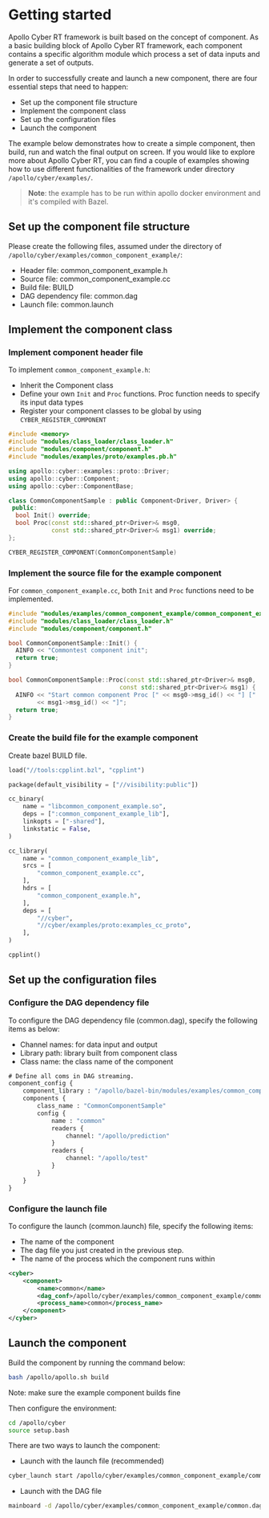 
Getting started 
=================

Apollo Cyber RT framework is built based on the concept of component. As a basic building block of Apollo Cyber RT framework, each component contains a specific algorithm module which process a set of data inputs and generate a set of outputs.

In order to successfully create and launch a new component, there are four essential steps that need to happen:

- Set up the component file structure
- Implement the component class
- Set up the configuration files
- Launch the component

The example below demonstrates how to create a simple component, then build, run and watch the final output on screen. If you would like to explore more about Apollo Cyber RT, you can find a couple of examples showing how to use different functionalities of the framework under directory `/apollo/cyber/examples/`.

> **Note**: the example has to be run within apollo docker environment and it's compiled with Bazel.

## Set up the component file structure

Please create the following files, assumed under the directory of `/apollo/cyber/examples/common_component_example/`:

- Header file: common_component_example.h
- Source file: common_component_example.cc
- Build file: BUILD
- DAG dependency file: common.dag
- Launch file: common.launch

## Implement the component class

### Implement component header file

To implement `common_component_example.h`:

- Inherit the Component class
- Define your own `Init` and `Proc` functions. Proc function needs to specify its input data types
- Register your component classes to be global by using
`CYBER_REGISTER_COMPONENT`

```cpp
#include <memory>
#include "modules/class_loader/class_loader.h"
#include "modules/component/component.h"
#include "modules/examples/proto/examples.pb.h"

using apollo::cyber::examples::proto::Driver;
using apollo::cyber::Component;
using apollo::cyber::ComponentBase;

class CommonComponentSample : public Component<Driver, Driver> {
 public:
  bool Init() override;
  bool Proc(const std::shared_ptr<Driver>& msg0,
            const std::shared_ptr<Driver>& msg1) override;
};

CYBER_REGISTER_COMPONENT(CommonComponentSample)
```

### Implement the source file for the example component

For `common_component_example.cc`, both `Init` and `Proc` functions need to be implemented.

```cpp
#include "modules/examples/common_component_example/common_component_example.h"
#include "modules/class_loader/class_loader.h"
#include "modules/component/component.h"

bool CommonComponentSample::Init() {
  AINFO << "Commontest component init";
  return true;
}

bool CommonComponentSample::Proc(const std::shared_ptr<Driver>& msg0,
                               const std::shared_ptr<Driver>& msg1) {
  AINFO << "Start common component Proc [" << msg0->msg_id() << "] ["
        << msg1->msg_id() << "]";
  return true;
}
```

### Create the build file for the example component

Create bazel BUILD file.

```python
load("//tools:cpplint.bzl", "cpplint")

package(default_visibility = ["//visibility:public"])

cc_binary(
    name = "libcommon_component_example.so",
    deps = [":common_component_example_lib"],
    linkopts = ["-shared"],
    linkstatic = False,
)

cc_library(
    name = "common_component_example_lib",
    srcs = [
        "common_component_example.cc",
    ],
    hdrs = [
        "common_component_example.h",
    ],
    deps = [
        "//cyber",
        "//cyber/examples/proto:examples_cc_proto",
    ],
)

cpplint()
```

## Set up the configuration files

### Configure the DAG dependency file

To configure the DAG dependency file (common.dag), specify the following items as below:

 - Channel names: for data input and output
 - Library path: library built from component class
 - Class name: the class name of the component

```protobuf
# Define all coms in DAG streaming.
component_config {
    component_library : "/apollo/bazel-bin/modules/examples/common_component_example/libcommon_component_example.so"
    components {
        class_name : "CommonComponentSample"
        config {
            name : "common"
            readers {
                channel: "/apollo/prediction"
            }
            readers {
                channel: "/apollo/test"
            }
        }
    }
}
```

### Configure the launch file

To configure the launch (common.launch) file, specify the following items:

  - The name of the component
  - The dag file you just created in the previous step.
  - The name of the process which the component runs within

```xml
<cyber>
    <component>
        <name>common</name>
        <dag_conf>/apollo/cyber/examples/common_component_example/common.dag</dag_conf>
        <process_name>common</process_name>
    </component>
</cyber>
```

## Launch the component

Build the component by running the command below:

```bash
bash /apollo/apollo.sh build
```

Note: make sure the example component builds fine

Then configure the environment:

```bash
cd /apollo/cyber
source setup.bash
```

There are two ways to launch the component:

- Launch with the launch file (recommended)

```bash
cyber_launch start /apollo/cyber/examples/common_component_example/common.launch
```

- Launch with the DAG file

```bash
mainboard -d /apollo/cyber/examples/common_component_example/common.dag
```
